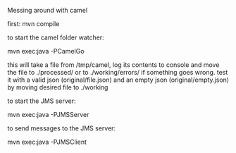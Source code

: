 Messing around with camel

first:
mvn compile

to start the camel folder watcher:

mvn exec:java -PCamelGo

this will take a file from /tmp/camel, log its contents to console and move the file to ./processed/ or to ./working/errors/ if something goes wrong. test it with a valid json (original/file.json) and an empty json (original/empty.json) by moving desired file to ./working

to start the JMS server:

mvn exec:java -PJMSServer

to send messages to the JMS server:

mvn exec:java -PJMSClient
